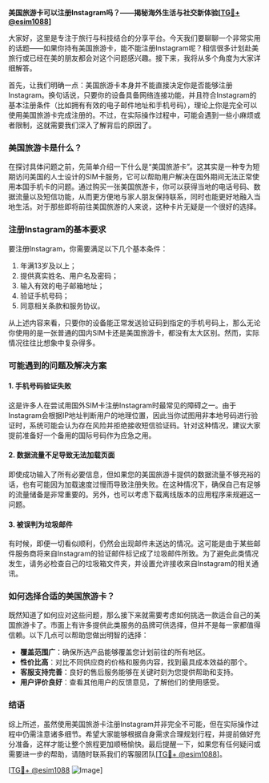 **美国旅游卡可以注册Instagram吗？——揭秘海外生活与社交新体验[[TG💪+ @esim1088](https://t.me/s/esim1088)]**

大家好，这里是专注于旅行与科技结合的分享平台。今天我们要聊聊一个非常实用的话题——如果你持有美国旅游卡，能不能注册Instagram呢？相信很多计划赴美旅行或已经在美的朋友都会对这个问题感兴趣。接下来，我将从多个角度为大家详细解答。

首先，让我们明确一点：美国旅游卡本身并不能直接决定你是否能够注册Instagram。换句话说，只要你的设备具备网络连接功能，并且符合Instagram的基本注册条件（比如拥有有效的电子邮件地址和手机号码），理论上你是完全可以使用美国旅游卡完成注册的。不过，在实际操作过程中，可能会遇到一些小麻烦或者限制，这就需要我们深入了解背后的原因了。

### 美国旅游卡是什么？

在探讨具体问题之前，先简单介绍一下什么是“美国旅游卡”。这其实是一种专为短期访问美国的人士设计的SIM卡服务，它可以帮助用户解决在国外期间无法正常使用本国手机卡的问题。通过购买一张美国旅游卡，你可以获得当地的电话号码、数据流量以及短信功能，从而更方便地与家人朋友保持联系，同时也能更好地融入当地生活。对于那些即将前往美国旅游的人来说，这种卡片无疑是一个很好的选择。

### 注册Instagram的基本要求

要注册Instagram，你需要满足以下几个基本条件：
1. 年满13岁及以上；
2. 提供真实姓名、用户名及密码；
3. 输入有效的电子邮箱地址；
4. 验证手机号码；
5. 同意相关条款和服务协议。

从上述内容来看，只要你的设备能正常发送验证码到指定的手机号码上，那么无论你使用的是一张普通的国内SIM卡还是美国旅游卡，都没有太大区别。然而，实际情况往往比想象中复杂得多。

### 可能遇到的问题及解决方案

#### 1. 手机号码验证失败
这是许多人在尝试用国外SIM卡注册Instagram时最常见的障碍之一。由于Instagram会根据IP地址判断用户的地理位置，因此当你试图用非本地号码进行验证时，系统可能会认为存在风险并拒绝接收短信验证码。针对这种情况，建议大家提前准备好一个备用的国际号码作为应急之用。

#### 2. 数据流量不足导致无法加载页面
即使成功输入了所有必要信息，但如果您的美国旅游卡提供的数据流量不够充裕的话，也有可能因为加载速度过慢而导致注册失败。在这种情况下，确保自己有足够的流量储备是非常重要的。另外，也可以考虑下载离线版本的应用程序来规避这一问题。

#### 3. 被误判为垃圾邮件
有时候，即便一切看似顺利，仍然会出现邮件未送达的情况。这可能是由于某些邮件服务商将来自Instagram的验证邮件标记成了垃圾邮件所致。为了避免此类情况发生，请务必检查自己的垃圾箱文件夹，并设置允许接收来自Instagram的相关通讯。

### 如何选择合适的美国旅游卡？

既然知道了如何应对这些问题，那么接下来就需要考虑如何挑选一款适合自己的美国旅游卡了。市面上有许多提供此类服务的品牌可供选择，但并不是每一家都值得信赖。以下几点可以帮助您做出明智的选择：

- **覆盖范围广**：确保所选产品能够覆盖您计划前往的所有地区。
- **性价比高**：对比不同供应商的价格和服务内容，找到最具成本效益的那个。
- **客服支持完善**：良好的售后服务能够在关键时刻为您提供帮助和支持。
- **用户评价良好**：查看其他用户的反馈意见，了解他们的使用感受。

### 结语

综上所述，虽然使用美国旅游卡注册Instagram并非完全不可能，但在实际操作过程中仍需注意诸多细节。希望大家能够根据自身需求合理规划行程，并提前做好充分准备，这样才能让整个旅程更加顺畅愉快。最后提醒一下，如果您有任何疑问或需要进一步的帮助，请随时联系我们的客服团队[[TG💪+ @esim1088](https://t.me/s/esim1088)]。

[[TG💪+ @esim1088](https://t.me/s/esim1088) ![Image](https://i.postimg.cc/4NQfJmqS/Snipaste-2025-05-13-00-14-12.png)]